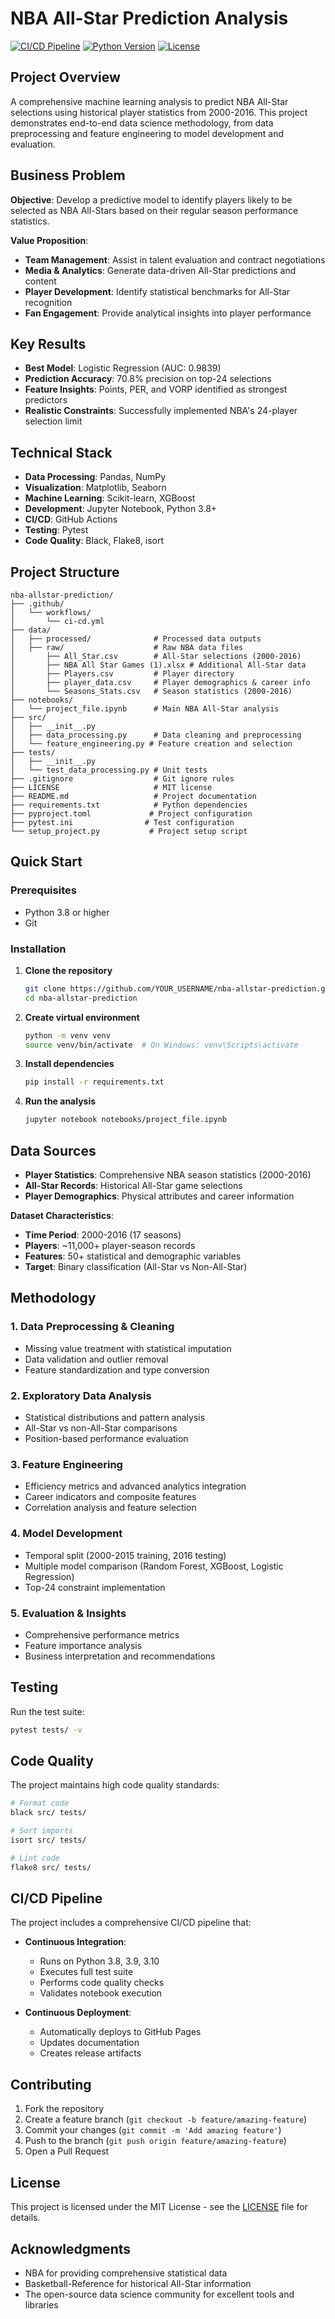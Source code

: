 # NBA All-Star Prediction Analysis

[![CI/CD Pipeline](https://github.com/YOUR_USERNAME/nba-allstar-prediction/actions/workflows/ci-cd.yml/badge.svg)]([https://github.com/YOUR_USERNAME/nba-allstar-prediction/actions/workflows/ci-cd.yml](https://github.com/Pratishtha-Singh/nba-allstar-prediction/actions/workflows/ci-cd.yml))
[![Python Version](https://img.shields.io/badge/python-3.8%2B-blue.svg)](https://python.org)
[![License](https://img.shields.io/badge/license-MIT-green.svg)](LICENSE)

## Project Overview

A comprehensive machine learning analysis to predict NBA All-Star selections using historical player statistics from 2000-2016. This project demonstrates end-to-end data science methodology, from data preprocessing and feature engineering to model development and evaluation.

## Business Problem

**Objective**: Develop a predictive model to identify players likely to be selected as NBA All-Stars based on their regular season performance statistics.

**Value Proposition**: 
- **Team Management**: Assist in talent evaluation and contract negotiations
- **Media & Analytics**: Generate data-driven All-Star predictions and content
- **Player Development**: Identify statistical benchmarks for All-Star recognition
- **Fan Engagement**: Provide analytical insights into player performance

## Key Results

- **Best Model**: Logistic Regression (AUC: 0.9839)
- **Prediction Accuracy**: 70.8% precision on top-24 selections
- **Feature Insights**: Points, PER, and VORP identified as strongest predictors
- **Realistic Constraints**: Successfully implemented NBA's 24-player selection limit

## Technical Stack

- **Data Processing**: Pandas, NumPy
- **Visualization**: Matplotlib, Seaborn
- **Machine Learning**: Scikit-learn, XGBoost
- **Development**: Jupyter Notebook, Python 3.8+
- **CI/CD**: GitHub Actions
- **Testing**: Pytest
- **Code Quality**: Black, Flake8, isort

## Project Structure

```
nba-allstar-prediction/
├── .github/
│   └── workflows/
│       └── ci-cd.yml
├── data/
│   ├── processed/              # Processed data outputs
│   ├── raw/                    # Raw NBA data files
│       ├── All_Star.csv        # All-Star selections (2000-2016)
│       ├── NBA All Star Games (1).xlsx # Additional All-Star data
│       ├── Players.csv         # Player directory
│       ├── player_data.csv     # Player demographics & career info
│       └── Seasons_Stats.csv   # Season statistics (2000-2016)
├── notebooks/
│   └── project_file.ipynb      # Main NBA All-Star analysis
├── src/
│   ├── __init__.py
│   ├── data_processing.py      # Data cleaning and preprocessing
│   └── feature_engineering.py # Feature creation and selection
├── tests/
│   ├── __init__.py
│   └── test_data_processing.py # Unit tests
├── .gitignore                  # Git ignore rules
├── LICENSE                     # MIT license
├── README.md                   # Project documentation
├── requirements.txt            # Python dependencies
├── pyproject.toml             # Project configuration
├── pytest.ini                # Test configuration
└── setup_project.py           # Project setup script
```

## Quick Start

### Prerequisites

- Python 3.8 or higher
- Git

### Installation

1. **Clone the repository**
   ```bash
   git clone https://github.com/YOUR_USERNAME/nba-allstar-prediction.git
   cd nba-allstar-prediction
   ```

2. **Create virtual environment**
   ```bash
   python -m venv venv
   source venv/bin/activate  # On Windows: venv\Scripts\activate
   ```

3. **Install dependencies**
   ```bash
   pip install -r requirements.txt
   ```

4. **Run the analysis**
   ```bash
   jupyter notebook notebooks/project_file.ipynb
   ```

## Data Sources

- **Player Statistics**: Comprehensive NBA season statistics (2000-2016)
- **All-Star Records**: Historical All-Star game selections 
- **Player Demographics**: Physical attributes and career information

**Dataset Characteristics**:
- **Time Period**: 2000-2016 (17 seasons)
- **Players**: ~11,000+ player-season records
- **Features**: 50+ statistical and demographic variables
- **Target**: Binary classification (All-Star vs Non-All-Star)

## Methodology

### 1. Data Preprocessing & Cleaning
- Missing value treatment with statistical imputation
- Data validation and outlier removal
- Feature standardization and type conversion

### 2. Exploratory Data Analysis
- Statistical distributions and pattern analysis
- All-Star vs non-All-Star comparisons
- Position-based performance evaluation

### 3. Feature Engineering
- Efficiency metrics and advanced analytics integration
- Career indicators and composite features
- Correlation analysis and feature selection

### 4. Model Development
- Temporal split (2000-2015 training, 2016 testing)
- Multiple model comparison (Random Forest, XGBoost, Logistic Regression)
- Top-24 constraint implementation

### 5. Evaluation & Insights
- Comprehensive performance metrics
- Feature importance analysis
- Business interpretation and recommendations

## Testing

Run the test suite:

```bash
pytest tests/ -v
```

## Code Quality

The project maintains high code quality standards:

```bash
# Format code
black src/ tests/

# Sort imports
isort src/ tests/

# Lint code
flake8 src/ tests/
```

## CI/CD Pipeline

The project includes a comprehensive CI/CD pipeline that:

- **Continuous Integration**:
  - Runs on Python 3.8, 3.9, 3.10
  - Executes full test suite
  - Performs code quality checks
  - Validates notebook execution

- **Continuous Deployment**:
  - Automatically deploys to GitHub Pages
  - Updates documentation
  - Creates release artifacts

## Contributing

1. Fork the repository
2. Create a feature branch (`git checkout -b feature/amazing-feature`)
3. Commit your changes (`git commit -m 'Add amazing feature'`)
4. Push to the branch (`git push origin feature/amazing-feature`)
5. Open a Pull Request

## License

This project is licensed under the MIT License - see the [LICENSE](LICENSE) file for details.

## Acknowledgments

- NBA for providing comprehensive statistical data
- Basketball-Reference for historical All-Star information
- The open-source data science community for excellent tools and libraries

